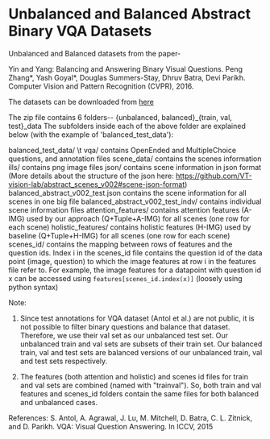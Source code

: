 # Unbalanced and Balanced Abstract Binary VQA Datasets

Unbalanced and Balanced datasets from the paper- 

Yin and Yang: Balancing and Answering Binary Visual Questions.
Peng Zhang\*, Yash Goyal\*, Douglas Summers-Stay, Dhruv Batra, Devi Parikh.
Computer Vision and Pattern Recognition (CVPR), 2016.

The datasets can be downloaded from [here](https://computing.ece.vt.edu/~ygoyal/binaryVQA_dataset/binaryVQA_dataset.zip)

The zip file contains 6 folders-- {unbalanced, balanced}_{train, val, test}_data
The subfolders inside each of the above folder are explained below (with the example of 'balanced_test_data'):

balanced_test_data/ 
\t	vqa/ contains OpenEnded and MultipleChoice questions, and annotation files
	scene_data/ contains the scenes information
		ills/ contains png image files
		json/ contains scene information in json format (More details about the structure of the json here: https://github.com/VT-vision-lab/abstract_scenes_v002#scene-json-format)
			balanced_abstract_v002_test.json contains the scene information for all scenes in one big file
			balanced_abstract_v002_test_indv/ contains individual scene information files
	attention_features/ contains attention features (A-IMG) used by our approach (Q+Tuple+A-IMG) for all scenes (one row for each scene)
	holistic_features/ contains holistic features (H-IMG) used by baseline (Q+Tuple+H-IMG) for all scenes (one row for each scene)
	scenes_id/ contains the mapping between rows of features and the question ids. Index i in the scenes_id file contains the question id of the data point (image, question) to which the image features at row i in the features file refer to. For example, the image features for a datapoint with question id x can be accessed using `features[scenes_id.index(x)]` (loosely using python syntax)


Note:

1. Since test annotations for VQA dataset (Antol et al.) are not public, it is not possible to filter binary questions and balance that dataset. Therefore, we use their val set as our unbalanced test set. Our unbalanced train and val sets are subsets of their train set. Our balanced train, val and test sets are balanced versions of our unbalanced train, val and test sets respectively.

2. The features (both attention and holistic) and scenes id files for train and val sets are combined (named with "trainval"). So, both train and val features and scenes_id folders contain the same files for both balanced and unbalanced cases.



References:
S. Antol, A. Agrawal, J. Lu, M. Mitchell, D. Batra, C. L. Zitnick, and D. Parikh. VQA: Visual Question Answering. In ICCV, 2015
